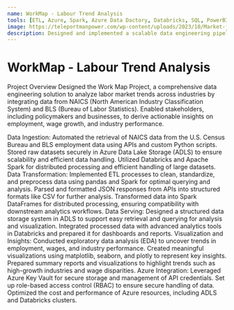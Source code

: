 ```yaml
---
name: WorkMap - Labour Trend Analysis
tools: [ETL, Azure, Spark, Azure Data Dactory, Databricks, SQL, PowerBI]
image: https://teleportmanpower.com/wp-content/uploads/2023/10/Market-job-Analysis-1024x576.webp    
description: Designed and implemented a scalable data engineering pipeline integrating NAICS and BLS datasets to analyze labor market trends. Developed insights on employment, wage growth, and industry performance, enabling data-driven decision-making for policymakers and businesses. Focused on automation, real-time updates, and high-performance data processing for actionable insights.
--- 
```


# WorkMap - Labour Trend Analysis

Project Overview
Designed the Work Map Project, a comprehensive data engineering solution to analyze labor market trends across industries by integrating data from NAICS (North American Industry Classification System) and BLS (Bureau of Labor Statistics).
Enabled stakeholders, including policymakers and businesses, to derive actionable insights on employment, wage growth, and industry performance.

Data Ingestion:
Automated the retrieval of NAICS data from the U.S. Census Bureau and BLS employment data using APIs and custom Python scripts.
Stored raw datasets securely in Azure Data Lake Storage (ADLS) to ensure scalability and efficient data handling.
Utilized Databricks and Apache Spark for distributed processing and efficient handling of large datasets.
Data Transformation:
Implemented ETL processes to clean, standardize, and preprocess data using pandas and Spark for optimal querying and analysis.
Parsed and formatted JSON responses from APIs into structured formats like CSV for further analysis.
Transformed data into Spark DataFrames for distributed processing, ensuring compatibility with downstream analytics workflows.
Data Serving:
Designed a structured data storage system in ADLS to support easy retrieval and querying for analysis and visualization.
Integrated processed data with advanced analytics tools in Databricks and prepared it for dashboards and reports.
Visualization and Insights:
Conducted exploratory data analysis (EDA) to uncover trends in employment, wages, and industry performance.
Created meaningful visualizations using matplotlib, seaborn, and plotly to represent key insights.
Prepared summary reports and visualizations to highlight trends such as high-growth industries and wage disparities.
Azure Integration:
Leveraged Azure Key Vault for secure storage and management of API credentials.
Set up role-based access control (RBAC) to ensure secure handling of data.
Optimized the cost and performance of Azure resources, including ADLS and Databricks clusters.